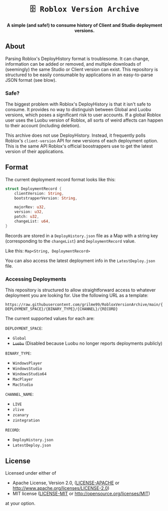 <!-- Allow this file to not have a first line heading -->
<!-- markdownlint-disable-file MD041 no-emphasis-as-heading -->

<!-- inline html -->
<!-- markdownlint-disable-file MD033 -->

<div align="center">

# `🗄️ Roblox Version Archive`

**A simple (and safe!) to consume history of Client and Studio deployment versions.**

</div>

## About

Parsing Roblox's DeployHistory format is troublesome. It can change, information can be added or removed, and multiple downloads of (seemingly) the same Studio or Client version can exist. This repository is structured to be easily consumable by applications in an easy-to-parse JSON format (see blow).

### Safe?

The biggest problem with Roblox's DeployHistory is that it isn't safe to consume. It provides no way to distinguish between Global and Luobu versions, which poses a significant risk to user accounts. If a global Roblox user uses the Luobu version of Roblox, all sorts of weird affects can happen to their account (including deletion).

This archive does not use DeployHistory. Instead, it frequently polls Roblox's `client-version` API for new versions of each deployment option. This is the same API Roblox's official boostrappers use to get the latest version of their applications.

## Format

The current deployment record format looks like this:
```rust
struct DeploymentRecord {
    clientVersion: String,
    bootstrapperVersion: String,

    majorRev: u32,
    version: u32,
    patch: u32,
    changeList: u64,
}
```

Records are stored in a `DeployHistory.json` file as a Map with a string key (corresponding to the `changeList`) and `DeploymentRecord` value.

Like this: `Map<String, DeploymentRecord>`

You can also access the latest deployment info in the `LatestDeploy.json` file.

### Accessing Deployments

This repository is structured to allow straightforward access to whatever deployment you are looking for. Use the following URL as a template:

`https://raw.githubusercontent.com/grilme99/RobloxVersionArchive/main/{DEPLOYMENT_SPACE}/{BINARY_TYPE}/{CHANNEL}/{RECORD}`

The current supported values for each are:

`DEPLOYMENT_SPACE`:
- `Global`
- ~~`Luobu`~~ (Disabled because Luobu no longer reports deployments publicly)

`BINARY_TYPE`:
- `WindowsPlayer`
- `WindowsStudio`
- `WindowsStudio64`
- `MacPlayer`
- `MacStudio`

`CHANNEL_NAME`:
- `LIVE`
- `zlive`
- `zcanary`
- `zintegration`

`RECORD`:
- `DeployHistory.json`
- `LatestDeploy.json`

## License

Licensed under either of

* Apache License, Version 2.0, ([LICENSE-APACHE](LICENSE-APACHE) or <http://www.apache.org/licenses/LICENSE-2.0>)
* MIT license ([LICENSE-MIT](LICENSE-MIT) or <http://opensource.org/licenses/MIT>)

at your option.
